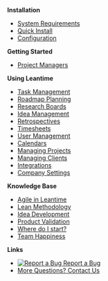 **Installation**

  - [System Requirements](installation/system-requirements.md)
  - [Quick Install](installation/quick-installation.md)
  - [Configuration](installation/configuration.md)
  
**Getting Started**

  - [Project Managers](getting-started/new-project.md)
 

**Using Leantime**
  
  - [Task Management](using-leantime/task-management.md)
  - [Roadmap Planning](using-leantime/roadmap-planning.md)
  - [Research Boards](using-leantime/research-boards.md)
  - [Idea Management](using-leantime/idea-management.md)
  - [Retrospectives](using-leantime/retrospectives.md)
  - [Timesheets](using-leantime/timesheets.md)
  - [User Management](using-leantime/user-management.md)
  - [Calendars](using-leantime/calendards.md)
  - [Managing Projects](using-leantime/managing-projects.md)
  - [Managing Clients](using-leantime/managing-clients.md)
  - [Integrations](using-leantime/integrations.md)
  - [Company Settings](using-leantime/company-settings.md)
  
    
**Knowledge Base**

  - [Agile in Leantime](knowledge-base/agile.md)
  - [Lean Methodology](knowledge-base/whatislean.md)
  - [Idea Development](knowledge-base/idea-development.md)
  - [Product Validation](knowledge-base/product-validation.md)
  - [Where do I start?](knowledge-base/wheretostart.md)
  - [Team Happiness](knowledge-base/team-happiness.md)


**Links**
- [![Report a Bug](https://icongram.jgog.in/simple/github.svg?color=808080&size=16) Report a Bug](https://github.com/Leantime/leantime/issues/new)
- [More Questions? Contact Us](https://leantime.io/contact/) 